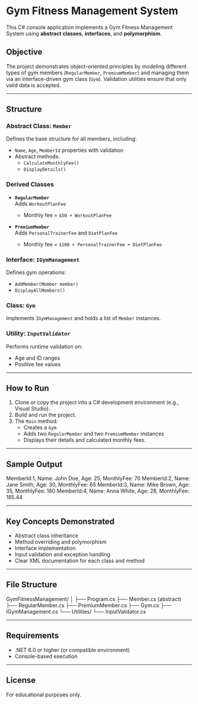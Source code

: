 # Gym Fitness Management System

This C# console application implements a Gym Fitness Management System using **abstract classes**, **interfaces**, and **polymorphism**.

## Objective

The project demonstrates object-oriented principles by modeling different types of gym members (`RegularMember`, `PremiumMember`) and managing them via an interface-driven gym class (`Gym`). Validation utilities ensure that only valid data is accepted.

---

## Structure

### Abstract Class: `Member`
Defines the base structure for all members, including:
- `Name`, `Age`, `MemberId` properties with validation
- Abstract methods:
  - `CalculateMonthlyFee()`
  - `DisplayDetails()`

### Derived Classes
- **`RegularMember`**  
  Adds `WorkoutPlanFee`  
  - Monthly fee = `$50 + WorkoutPlanFee`

- **`PremiumMember`**  
  Adds `PersonalTrainerFee` and `DietPlanFee`  
  - Monthly fee = `$100 + PersonalTrainerFee + DietPlanFee`

### Interface: `IGymManagement`
Defines gym operations:
- `AddMember(Member member)`
- `DisplayAllMembers()`

### Class: `Gym`
Implements `IGymManagement` and holds a list of `Member` instances.

### Utility: `InputValidator`
Performs runtime validation on:
- Age and ID ranges
- Positive fee values

---

## How to Run

1. Clone or copy the project into a C# development environment (e.g., Visual Studio).
2. Build and run the project.
3. The `Main` method:
   - Creates a `Gym`
   - Adds two `RegularMember` and two `PremiumMember` instances
   - Displays their details and calculated monthly fees.

---

## Sample Output

MemberId:1, Name: John Doe, Age: 25, MonthlyFee: 70
MemberId:2, Name: Jane Smith, Age: 30, MonthlyFee: 65
MemberId:3, Name: Mike Brown, Age: 35, MonthlyFee: 180
MemberId:4, Name: Anna White, Age: 28, MonthlyFee: 185.44


---

## Key Concepts Demonstrated
- Abstract class inheritance
- Method overriding and polymorphism
- Interface implementation
- Input validation and exception handling
- Clear XML documentation for each class and method

---

## File Structure

GymFitnessManagement/
│
├── Program.cs
├── Member.cs (abstract)
├── RegularMember.cs
├── PremiumMember.cs
├── Gym.cs
├── IGymManagement.cs
└── Utilities/
└── InputValidator.cs


---

## Requirements

- .NET 6.0 or higher (or compatible environment)
- Console-based execution

---

## License

For educational purposes only.

